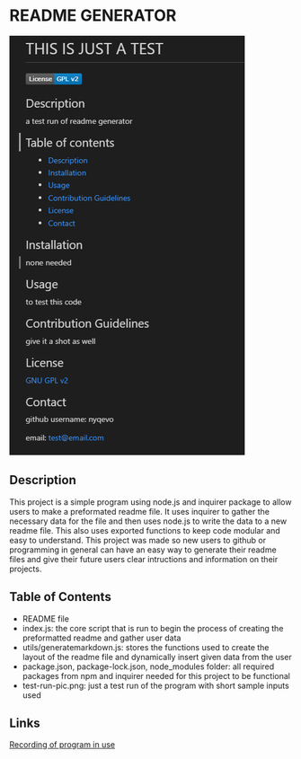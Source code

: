 # README GENERATOR

![test-run-pic](./pictures/test-run-pic.png)

## Description

This project is a simple program using node.js and inquirer package to allow users to make a preformated readme file. It uses inquirer to gather the necessary data for the file and then uses node.js to write the data to a new readme file. This also uses exported functions to keep code modular and easy to understand. This project was made so new users to github or programming in general can have an easy way to generate their readme files and give their future users clear intructions and information on their projects.

## Table of Contents

- README file
- index.js: the core script that is run to begin the process of creating the preformatted readme and gather user data
- utils/generatemarkdown.js: stores the functions used to create the layout of the readme file and dynamically insert given data from the user
- package.json, package-lock.json, node_modules folder: all required packages from npm and inquirer needed for this project to be functional
- test-run-pic.png: just a test run of the program with short sample inputs used

## Links

[Recording of program in use](https://drive.google.com/file/d/1CWLgM_hH8LDNCAaSn3VGP45CxZzRjcOp/view)